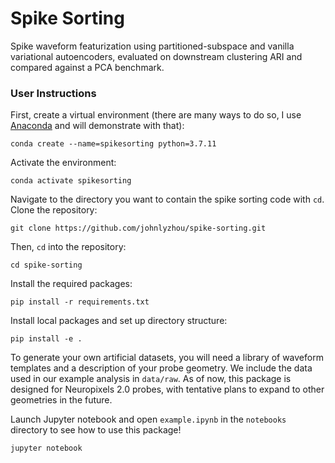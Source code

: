 # Spike Sorting

Spike waveform featurization using partitioned-subspace and vanilla variational autoencoders, evaluated on downstream clustering ARI and compared against a PCA benchmark.

### User Instructions
First, create a virtual environment (there are many ways to do so, I use [Anaconda](https://www.anaconda.com/products/individual) and will demonstrate with that):
```
conda create --name=spikesorting python=3.7.11
```
Activate the environment:
```
conda activate spikesorting
```
Navigate to the directory you want to contain the spike sorting code with `cd`.
Clone the repository:
```
git clone https://github.com/johnlyzhou/spike-sorting.git
```
Then, `cd` into the repository:
```
cd spike-sorting
```
Install the required packages:
```
pip install -r requirements.txt
```
Install local packages and set up directory structure:
```
pip install -e .
```
To generate your own artificial datasets, you will need a library of waveform templates and a description of your probe geometry. We include the data used in our example analysis in `data/raw`. As of now, this package is designed for Neuropixels 2.0 probes, with tentative plans to expand to other geometries in the future.

Launch Jupyter notebook and open `example.ipynb` in the `notebooks` directory to see how to use this package!
```
jupyter notebook
```
